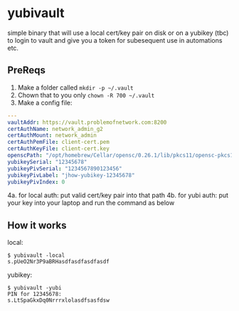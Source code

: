 # yubivault

simple binary that will use a local cert/key pair on disk or on a yubikey (tbc) to login to vault and give you a token for subesequent use in automations etc.

## PreReqs

1. Make a folder called `mkdir -p ~/.vault`
2. Chown that to you only `chown -R 700 ~/.vault`
3. Make a config file:

```yaml
---
vaultAddr: https://vault.problemofnetwork.com:8200
certAuthName: network_admin_g2
certAuthMount: network_admin
certAuthPemFile: client-cert.pem
certAuthKeyFile: client-cert.key
openscPath: "/opt/homebrew/Cellar/opensc/0.26.1/lib/pkcs11/opensc-pkcs11.so"
yubikeySerial: "12345678"
yubikeyPivSerial: "1234567890123456"
yubikeyPivLabel: "jhow-yubikey-12345678"
yubikeyPivIndex: 0
```

4a. for local auth: put valid cert/key pair into that path
4b. for yubi auth: put your key into your laptop and run the command as below


## How it works

local:
```shell
$ yubivault -local
s.pUeO2Nr3P9aBRHasdfasdfasdfasdf
```

yubikey:
```shell
$ yubivault -yubi
PIN for 12345678: 
s.LtSpaGkxDq0Nrrrxlolasdfsasfdsw
```